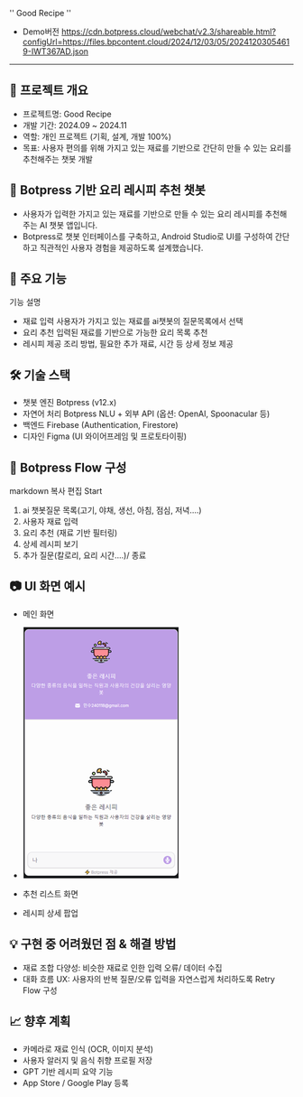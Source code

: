 '' Good Recipe ''

* Demo버전 <https://cdn.botpress.cloud/webchat/v2.3/shareable.html?configUrl=https://files.bpcontent.cloud/2024/12/03/05/20241203054619-IWT367AD.json>
     
--- 
## 📱 프로젝트 개요
* 프로젝트명: Good Recipe
* 개발 기간: 2024.09 ~ 2024.11
* 역할: 개인 프로젝트 (기획, 설계, 개발 100%)
* 목표: 사용자 편의를 위해 가지고 있는 재료를 기반으로 간단히 만들 수 있는 요리를 추천해주는 챗봇 개발

## 🧠 Botpress 기반 요리 레시피 추천 챗봇
* 사용자가 입력한 가지고 있는 재료를 기반으로 만들 수 있는 요리 레시피를 추천해주는 AI 챗봇 앱입니다.
* Botpress로 챗봇 인터페이스를 구축하고, Android Studio로 UI를 구성하여 간단하고 직관적인 사용자 경험을 제공하도록 설계했습니다.

## 🧩 주요 기능
기능	설명
* 재료 입력	사용자가 가지고 있는 재료를 ai챗봇의 질문목록에서 선택
* 요리 추천	입력된 재료를 기반으로 가능한 요리 목록 추천
* 레시피 제공	조리 방법, 필요한 추가 재료, 시간 등 상세 정보 제공

## 🛠️ 기술 스택
* 챗봇 엔진	Botpress (v12.x)
* 자연어 처리	Botpress NLU + 외부 API (옵션: OpenAI, Spoonacular 등)
* 백엔드	Firebase (Authentication, Firestore)
* 디자인	Figma (UI 와이어프레임 및 프로토타이핑)

## 🤖 Botpress Flow 구성
markdown
복사
편집
Start
1. ai 챗봇질문 목록(고기, 야채, 생선, 아침, 점심, 저녁....)
2. 사용자 재료 입력
3. 요리 추천 (재료 기반 필터링)
4. 상세 레시피 보기
5. 추가 질문(칼로리, 요리 시간....)/ 종료

## 📷 UI 화면 예시
* 메인 화면
* ![GOOD Recipe](https://github.com/Minsu0118/Minsu0118/blob/main/GOOD%20RECIPE.png)
* 추천 리스트 화면

* 레시피 상세 팝업

## 💡 구현 중 어려웠던 점 & 해결 방법
* 재료 조합 다양성: 비슷한 재료로 인한 입력 오류/ 데이터 수집
* 대화 흐름 UX: 사용자의 반복 질문/오류 입력을 자연스럽게 처리하도록 Retry Flow 구성

## 📈 향후 계획
* 카메라로 재료 인식 (OCR, 이미지 분석)
* 사용자 알러지 및 음식 취향 프로필 저장
* GPT 기반 레시피 요약 기능
* App Store / Google Play 등록
